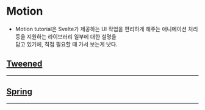 # Motion

- Motion tutorial은 Svelte가 제공하는 UI 작업을 편리하게 해주는 애니메이션 처리 등을 지원하는 라이브러리 일부에 대한 설명을  
  담고 있기에, 직접 필요할 때 가서 보는게 낫다.

## [Tweened](https://svelte.dev/tutorial/tweened)

---

## [Spring](https://svelte.dev/tutorial/spring)

---
